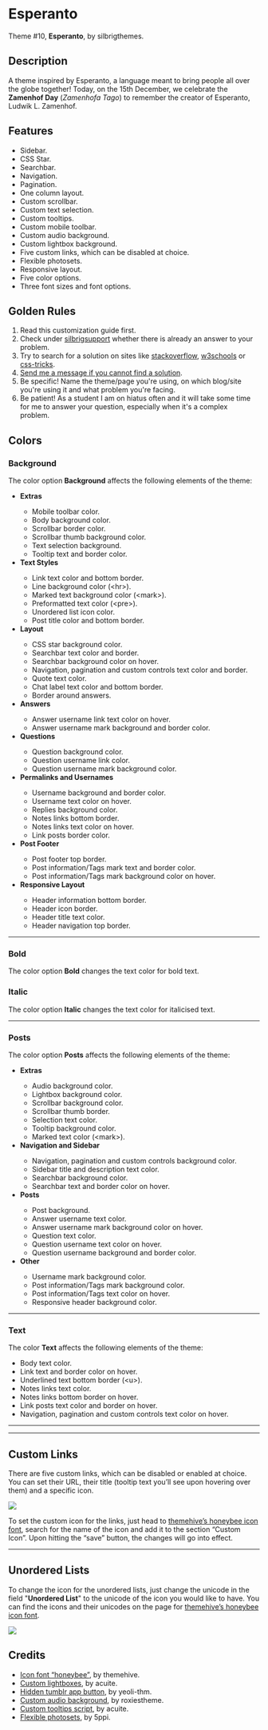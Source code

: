# Esperanto
Theme #10, <b>Esperanto</b>, by silbrigthemes.

<h2>Description</h2>
A theme inspired by Esperanto, a language meant to bring people all over the globe together! Today, on the 15th December, we celebrate the <b>Zamenhof Day</b> (<i>Zamenhofa Tago</i>) to remember the creator of Esperanto, Ludwik L. Zamenhof.
<h2>Features</h2>
<ul>
<li>Sidebar.</li>
<li>CSS Star.</li>
<li>Searchbar.</li>
<li>Navigation.</li>
<li>Pagination.</li>
<li>One column layout.</li>
<li>Custom scrollbar.</li>
<li>Custom text selection.</li>
<li>Custom tooltips.</li>
<li>Custom mobile toolbar.</li>
<li>Custom audio background.</li>
<li>Custom lightbox background.</li>
<li>Five custom links, which can be disabled at choice.</li>
<li>Flexible photosets.</li>
<li>Responsive layout.</li>
<li>Five color options.</li>
<li>Three font sizes and font options.</li>
</ul>

<h2>Golden Rules</h2>
<ol>
<li>Read this customization guide first.</li>
<li>Check under <a href="https://silbrigsupport.tumblr.com/" title="silbrigsupport | official support blog of silbrigthemes" target="_blank">silbrigsupport</a> whether there is already an answer to your problem.</li>
<li>Try to search for a solution on sites like <a href="https://stackoverflow.com/" title="stackoverflow" target="_blank">stackoverflow</a>, <a href="https://www.w3schools.com/" title="w3schools" target="_blank">w3schools</a> or <a href="https://css-tricks.com/" title="css-tricks" target="_blank">css-tricks</a>.</li>
<li><a href="https://silbrigthemes.tumblr.com/ask" title="Ask silbrigthemes a question." target="_blank">Send me a message if you cannot find a solution</a>.</li>
<li>Be specific! Name the theme/page you're using, on which blog/site you're using it and what problem you're facing.</li>
<li>Be patient! As a student I am on hiatus often and it will take some time for me to answer your question, especially when it's a complex problem.&nbsp;</li>
</ol>
<h2>Colors</h2>
<h3>Background</h3>
<p>The color option <strong>Background</strong> affects the following elements of the theme:</p>
<ul>
<li><strong>Extras</strong></li>
<ul>
<li>Mobile toolbar color.</li>
<li>Body background color.</li>
<li>Scrollbar border color.</li>
<li>Scrollbar thumb background color.</li>
<li>Text selection background.</li>
<li>Tooltip text and border color.</li>
</ul>
<li><strong>Text Styles</strong></li>
<ul>
<li>Link text color and bottom border.</li>
<li>Line background color (&lt;hr&gt;).</li>
<li>Marked text background color (&lt;mark&gt;).</li>
<li>Preformatted text color (&lt;pre&gt;).</li>
<li>Unordered list icon color.</li>
<li>Post title color and bottom border.</li>
</ul>
<li><strong>Layout</strong></li>
<ul>
<li>CSS star background color.</li>
<li>Searchbar text color and border.</li>
<li>Searchbar background color on hover.</li>
<li>Navigation, pagination and custom controls text color and border.</li>
<li>Quote text color.</li>
<li>Chat label text color and bottom border.</li>
<li>Border around answers.</li>
</ul>
<li><strong>Answers</strong></li>
<ul>
<li>Answer username link text color on hover.</li>
<li>Answer username mark background and border color.</li>
</ul>
<li><strong>Questions</strong></li>
<ul>
<li>Question background color.</li>
<li>Question username link color.</li>
<li>Question username mark background color.</li>
</ul>
<li><strong>Permalinks and Usernames</strong></li>
<ul>
<li>Username background and border color.</li>
<li>Username text color on hover.</li>
<li>Replies background color.</li>
<li>Notes links bottom border.</li>
<li>Notes links text color on hover.</li>
<li>Link posts border color.</li>
</ul>
<li><strong>Post Footer</strong></li>
<ul>
<li>Post footer top border.</li>
<li>Post information/Tags mark text and border color.</li>
<li>Post information/Tags mark background color on hover.</li>
</ul>
<li><strong>Responsive Layout</strong></li>
<ul>
<li>Header information bottom border.</li>
<li>Header icon border.</li>
<li>Header title text color.</li>
<li>Header navigation top border.</li>
</ul>
</ul>
<hr />
<h3>Bold</h3>
<p>The color option <strong>Bold</strong> changes the text color for bold text.</p>
<h3>Italic</h3>
<p>The color option <strong>Italic</strong> changes the text color for italicised text.</p>
<hr />
<h3>Posts</h3>
<p>The color option <strong>Posts</strong> affects the following elements of the theme:</p>
<ul>
<li><strong>Extras</strong></li>
<ul>
<li>Audio background color.</li>
<li>Lightbox background color.</li>
<li>Scrollbar background color.</li>
<li>Scrollbar thumb border.</li>
<li>Selection text color.</li>
<li>Tooltip background color.</li>
<li>Marked text color (&lt;mark&gt;).</li>
</ul>
<li><strong>Navigation and Sidebar</strong></li>
<ul>
<li>Navigation, pagination and custom controls background color.</li>
<li>Sidebar title and description text color.</li>
<li>Searchbar background color.</li>
<li>Searchbar text and border color on hover.</li>
</ul>
<li><strong>Posts</strong></li>
<ul>
<li>Post background.</li>
<li>Answer username text color.</li>
<li>Answer username mark background color on hover.</li>
<li>Question text color.</li>
<li>Question username text color on hover.</li>
<li>Question username background and border color.</li>
</ul>
<li><strong>Other</strong></li>
<ul>
<li>Username mark background color.</li>
<li>Post information/Tags mark background color.</li>
<li>Post information/Tags text color on hover.</li>
<li>Responsive header background color.</li>
</ul>
</ul>
<hr />
<h3>Text</h3>
<p>The color <strong>Text</strong> affects the following elements of the theme:</p>
<ul>
<li>Body text color.</li>
<li>Link text and border color on hover.</li>
<li>Underlined text bottom border (&lt;u&gt;).</li>
<li>Notes links text color.</li>
<li>Notes links bottom border on hover.</li>
<li>Link posts text color and border on hover.</li>
<li>Navigation, pagination and custom controls text color on hover.</li>
</ul>
<hr /><hr />
<h2>Custom Links</h2>
<p>There are five custom links, which can be disabled or enabled at choice. You can set their URL, their title (tooltip text you&rsquo;ll see upon hovering over them) and a specific icon.</p>
<p><img src="https://66.media.tumblr.com/7e478b828d65c1bcd179bd1779009b43/tumblr_inline_pjfxs57CRU1v0e5mg_500.png" /></p>
<p>To set the custom icon for the links, just head to <a href="https://css-tricks.com/" title="css-tricks" target="_blank">themehive&rsquo;s honeybee icon font</a>, search for the name of the icon and add it to the section &ldquo;Custom Icon&rdquo;. Upon hitting the &ldquo;save&rdquo; button, the changes will go into effect.</p>
<hr />
<h2>Unordered Lists</h2>
<p>To change the icon for the unordered lists, just change the unicode in the field "<strong>Unordered List</strong>" to the unicode of the icon you would like to have. You can find the icons and their unicodes on the page for&nbsp;<a href="https://css-tricks.com/" title="css-tricks" target="_blank">themehive&rsquo;s honeybee icon font</a>.</p>
<p><img src="https://66.media.tumblr.com/f823f6b84b58b1381bf1d5b7dbe22d71/tumblr_inline_pjg27xcqiz1v0e5mg_500.png" /></p>

<h2>Credits</h2>
<ul>
<li><a href="https://t.umblr.com/redirect?z=https%3A%2F%2Fgithub.com%2FSpacetchi%2Ftumblr-flexible-photoset%2Fblob%2Fmaster%2FREADME.md&amp;t=MzM1MWM5MDE0MGI2MmM5OWVkZTJkZTlkM2I1ZTM1ZWRiZGZmY2FlZCxUbU4zdWpESg%3D%3D&amp;p=&amp;m=0" title="Custom lightboxes." target="_blank">Icon font &ldquo;honeybee&rdquo;</a>, by themehive.</li>
<li><a href="https://diamanttheme.tumblr.com/information#mce_temp_url#" title="Custom lightboxes." target="_blank">Custom lightboxes</a>, by acuite.</li>
<li><a href="https://t.umblr.com/redirect?z=https%3A%2F%2Fyeolithm.com%2Fpost%2F172903772712%2Ftutorial-removing-tumblr-app-button-on-mobile&amp;t=Yjg5MTNkNTkzOWZhYjc1MWQ0MDlhYjdjOWM5NWE3YjdhYWI5MmUxMCxUbU4zdWpESg%3D%3D&amp;p=&amp;m=0" title="Hidden tumblr app button." target="_blank">Hidden tumblr app button</a>, by yeoli-thm.</li>
<li><a href="http://roxiestheme.tumblr.com/post/158812662057/tutorial-change-the-color-of-tumblrs-new-audio" title="Custom audio background." target="_blank">Custom audio background</a>, by roxiestheme.</li>
<li><a href="http://acuite.tumblr.com/post/53152126640/tutorial-tooltips" title="Custom tooltips." target="_blank">Custom tooltips script</a>, by acuite.</li>
<li><a href="https://t.umblr.com/redirect?z=https%3A%2F%2Fgithub.com%2FSpacetchi%2Ftumblr-flexible-photoset%2Fblob%2Fmaster%2FREADME.md&amp;t=MzM1MWM5MDE0MGI2MmM5OWVkZTJkZTlkM2I1ZTM1ZWRiZGZmY2FlZCxUbU4zdWpESg%3D%3D&amp;p=&amp;m=0" title="Flexible photosets." target="_blank">Flexible photosets</a>, by 5ppi.</li>
</ul>
